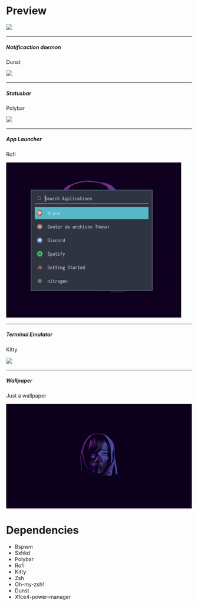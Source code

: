 # Preview

<img src="https://i.imgur.com/YmWXuXU.png"></img>

-----------------------------------------

<h5>Notificaction daemon</h5>
<p>Dunst</p>
<img src="https://i.imgur.com/4sgEJAB.png"></img>

-----------------------------------------

<h5>Statusbar</h5>
<p>Polybar</p>
<img src="https://i.imgur.com/FvEOmgV.png"></img>

-----------------------------------------

<h5>App Launcher</h5>
<p>Rofi</p>
<img src="rofipreview.png"></img>

-----------------------------------------

<h5>Terminal Emulator</h5>
<p>Kitty</p>
<img src="https://i.imgur.com/EscujCs.png"></img>

-----------------------------------------

<h5>Wallpaper</h5>
<p>Just a wallpaper</p>
<img src="wal3.png"></img>

# Dependencies

- Bspwm <br>
- Sxhkd <br>
- Polybar <br>
- Rofi <br>
- Kitty <br>
- Zsh <br>
- Oh-my-zsh! <br>
- Dunst <br>
- Xfce4-power-manager

